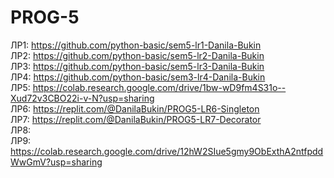 # PROG-5
ЛР1: https://github.com/python-basic/sem5-lr1-Danila-Bukin  
ЛР2: https://github.com/python-basic/sem5-lr2-Danila-Bukin  
ЛР3: https://github.com/python-basic/sem5-lr3-Danila-Bukin  
ЛР4: https://github.com/python-basic/sem3-lr4-Danila-Bukin  
ЛР5: https://colab.research.google.com/drive/1bw-wD9fm4S31o--Xud72v3CBO22i-v-N?usp=sharing  
ЛР6: https://replit.com/@DanilaBukin/PROG5-LR6-Singleton  
ЛР7: https://replit.com/@DanilaBukin/PROG5-LR7-Decorator  
ЛР8:  
ЛР9: https://colab.research.google.com/drive/12hW2SIue5gmy9ObExthA2ntfpddWwGmV?usp=sharing
